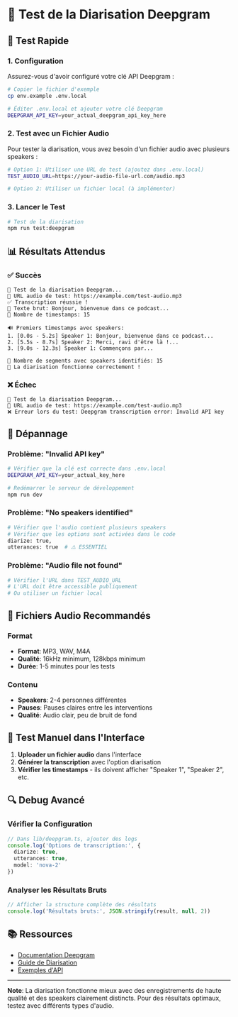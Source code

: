 # 🧪 Test de la Diarisation Deepgram

## 🚀 Test Rapide

### 1. Configuration

Assurez-vous d'avoir configuré votre clé API Deepgram :

```bash
# Copier le fichier d'exemple
cp env.example .env.local

# Éditer .env.local et ajouter votre clé Deepgram
DEEPGRAM_API_KEY=your_actual_deepgram_api_key_here
```

### 2. Test avec un Fichier Audio

Pour tester la diarisation, vous avez besoin d'un fichier audio avec plusieurs speakers :

```bash
# Option 1: Utiliser une URL de test (ajoutez dans .env.local)
TEST_AUDIO_URL=https://your-audio-file-url.com/audio.mp3

# Option 2: Utiliser un fichier local (à implémenter)
```

### 3. Lancer le Test

```bash
# Test de la diarisation
npm run test:deepgram
```

## 📊 Résultats Attendus

### ✅ Succès
```
🧪 Test de la diarisation Deepgram...
📡 URL audio de test: https://example.com/test-audio.mp3
✅ Transcription réussie !
📝 Texte brut: Bonjour, bienvenue dans ce podcast...
🎯 Nombre de timestamps: 15

🔊 Premiers timestamps avec speakers:
1. [0.0s - 5.2s] Speaker 1: Bonjour, bienvenue dans ce podcast...
2. [5.5s - 8.7s] Speaker 2: Merci, ravi d'être là !...
3. [9.0s - 12.3s] Speaker 1: Commençons par...

👥 Nombre de segments avec speakers identifiés: 15
🎉 La diarisation fonctionne correctement !
```

### ❌ Échec
```
🧪 Test de la diarisation Deepgram...
📡 URL audio de test: https://example.com/test-audio.mp3
❌ Erreur lors du test: Deepgram transcription error: Invalid API key
```

## 🔧 Dépannage

### Problème: "Invalid API key"
```bash
# Vérifier que la clé est correcte dans .env.local
DEEPGRAM_API_KEY=your_actual_key_here

# Redémarrer le serveur de développement
npm run dev
```

### Problème: "No speakers identified"
```bash
# Vérifier que l'audio contient plusieurs speakers
# Vérifier que les options sont activées dans le code
diarize: true,
utterances: true  # ⚠️ ESSENTIEL
```

### Problème: "Audio file not found"
```bash
# Vérifier l'URL dans TEST_AUDIO_URL
# L'URL doit être accessible publiquement
# Ou utiliser un fichier local
```

## 🎵 Fichiers Audio Recommandés

### Format
- **Format**: MP3, WAV, M4A
- **Qualité**: 16kHz minimum, 128kbps minimum
- **Durée**: 1-5 minutes pour les tests

### Contenu
- **Speakers**: 2-4 personnes différentes
- **Pauses**: Pauses claires entre les interventions
- **Qualité**: Audio clair, peu de bruit de fond

## 📝 Test Manuel dans l'Interface

1. **Uploader un fichier audio** dans l'interface
2. **Générer la transcription** avec l'option diarisation
3. **Vérifier les timestamps** - ils doivent afficher "Speaker 1", "Speaker 2", etc.

## 🔍 Debug Avancé

### Vérifier la Configuration
```typescript
// Dans lib/deepgram.ts, ajouter des logs
console.log('Options de transcription:', {
  diarize: true,
  utterances: true,
  model: 'nova-2'
})
```

### Analyser les Résultats Bruts
```typescript
// Afficher la structure complète des résultats
console.log('Résultats bruts:', JSON.stringify(result, null, 2))
```

## 📚 Ressources

- [Documentation Deepgram](https://developers.deepgram.com/docs)
- [Guide de Diarisation](https://developers.deepgram.com/docs/diarization)
- [Exemples d'API](https://developers.deepgram.com/docs/api-reference)

---

**Note**: La diarisation fonctionne mieux avec des enregistrements de haute qualité et des speakers clairement distincts. Pour des résultats optimaux, testez avec différents types d'audio.
